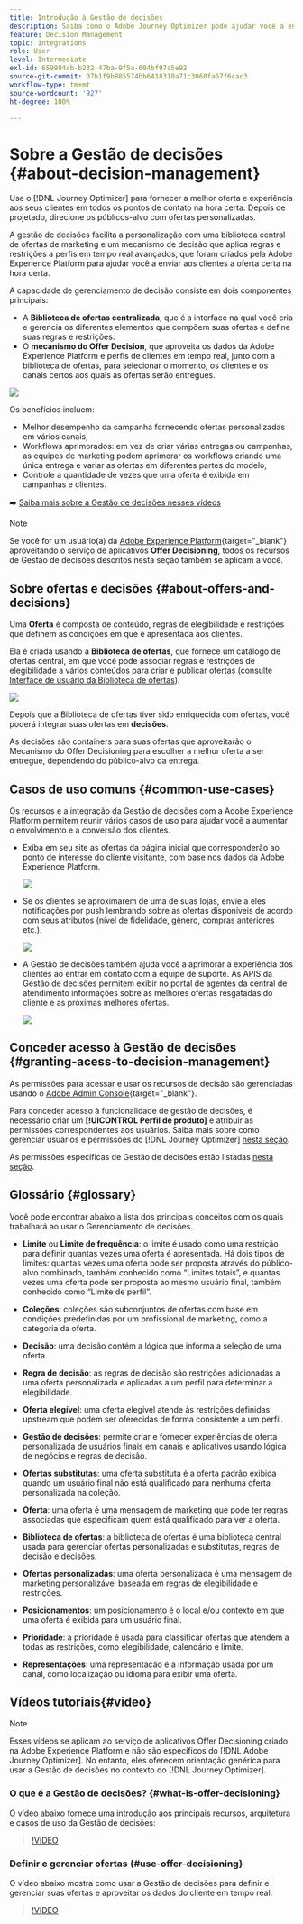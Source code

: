 ```yaml
---
title: Introdução à Gestão de decisões
description: Saiba como o Adobe Journey Optimizer pode ajudar você a enviar aos clientes a oferta certa na hora certa
feature: Decision Management
topic: Integrations
role: User
level: Intermediate
exl-id: 659984cb-b232-47ba-9f5a-604bf97a5e92
source-git-commit: 07b1f9b885574bb6418310a71c3060fa67f6cac3
workflow-type: tm+mt
source-wordcount: '927'
ht-degree: 100%

---
```


# Sobre a Gestão de decisões {#about-decision-management}

Use o [!DNL Journey Optimizer] para fornecer a melhor oferta e experiência aos seus clientes em todos os pontos de contato na hora certa. Depois de projetado, direcione os públicos-alvo com ofertas personalizadas.

A gestão de decisões facilita a personalização com uma biblioteca central de ofertas de marketing e um mecanismo de decisão que aplica regras e restrições a perfis em tempo real avançados, que foram criados pela Adobe Experience Platform para ajudar você a enviar aos clientes a oferta certa na hora certa.

A capacidade de gerenciamento de decisão consiste em dois componentes principais:

* A **Biblioteca de ofertas centralizada**, que é a interface na qual você cria e gerencia os diferentes elementos que compõem suas ofertas e define suas regras e restrições.
* O **mecanismo do Offer Decision**, que aproveita os dados da Adobe Experience Platform e perfis de clientes em tempo real, junto com a biblioteca de ofertas, para selecionar o momento, os clientes e os canais certos aos quais as ofertas serão entregues.

![](../assets/architecture.png)

Os benefícios incluem:

* Melhor desempenho da campanha fornecendo ofertas personalizadas em vários canais,
* Workflows aprimorados: em vez de criar várias entregas ou campanhas, as equipes de marketing podem aprimorar os workflows criando uma única entrega e variar as ofertas em diferentes partes do modelo,
* Controle a quantidade de vezes que uma oferta é exibida em campanhas e clientes.

➡️ [Saiba mais sobre a Gestão de decisões nesses vídeos](#video)


>[!NOTE]
>
>Se você for um usuário(a) da [Adobe Experience Platform](https://experienceleague.adobe.com/docs/experience-platform/landing/home.html?lang=pt-BR){target="_blank"} aproveitando o serviço de aplicativos **Offer Decisioning**, todos os recursos de Gestão de decisões descritos nesta seção também se aplicam a você.

## Sobre ofertas e decisões {#about-offers-and-decisions}

Uma **Oferta** é composta de conteúdo, regras de elegibilidade e restrições que definem as condições em que é apresentada aos clientes.

Ela é criada usando a **Biblioteca de ofertas**, que fornece um catálogo de ofertas central, em que você pode associar regras e restrições de elegibilidade a vários conteúdos para criar e publicar ofertas (consulte [Interface de usuário da Biblioteca de ofertas](../get-started/user-interface.md)).

![](../assets/offer_structure.png)

Depois que a Biblioteca de ofertas tiver sido enriquecida com ofertas, você poderá integrar suas ofertas em **decisões**.

As decisões são containers para suas ofertas que aproveitarão o Mecanismo do Offer Decisioning para escolher a melhor oferta a ser entregue, dependendo do público-alvo da entrega.

## Casos de uso comuns {#common-use-cases}

Os recursos e a integração da Gestão de decisões com a Adobe Experience Platform permitem reunir vários casos de uso para ajudar você a aumentar o envolvimento e a conversão dos clientes.

* Exiba em seu site as ofertas da página inicial que corresponderão ao ponto de interesse do cliente visitante, com base nos dados da Adobe Experience Platform.

  ![](../assets/website.png)

* Se os clientes se aproximarem de uma de suas lojas, envie a eles notificações por push lembrando sobre as ofertas disponíveis de acordo com seus atributos (nível de fidelidade, gênero, compras anteriores etc.).

  ![](../assets/push_sample.png)

* A Gestão de decisões também ajuda você a aprimorar a experiência dos clientes ao entrar em contato com a equipe de suporte. As APIS da Gestão de decisões permitem exibir no portal de agentes da central de atendimento informações sobre as melhores ofertas resgatadas do cliente e as próximas melhores ofertas.

  ![](../../assets/do-not-localize/call-center.png)

## Conceder acesso à Gestão de decisões {#granting-acess-to-decision-management}

As permissões para acessar e usar os recursos de decisão são gerenciadas usando o [Adobe Admin Console](https://helpx.adobe.com/br/enterprise/managing/user-guide.html){target="_blank"}.

Para conceder acesso à funcionalidade de gestão de decisões, é necessário criar um **[!UICONTROL Perfil de produto]** e atribuir as permissões correspondentes aos usuários. Saiba mais sobre como gerenciar usuários e permissões do [!DNL Journey Optimizer] [nesta seção](../../administration/permissions.md).

As permissões específicas de Gestão de decisões estão listadas [nesta seção](../../administration/high-low-permissions.md#decisions-permissions).

## Glossário {#glossary}

Você pode encontrar abaixo a lista dos principais conceitos com os quais trabalhará ao usar o Gerenciamento de decisões.

* **Limite** ou **Limite de frequência**: o limite é usado como uma restrição para definir quantas vezes uma oferta é apresentada. Há dois tipos de limites: quantas vezes uma oferta pode ser proposta através do público-alvo combinado, também conhecido como “Limites totais”, e quantas vezes uma oferta pode ser proposta ao mesmo usuário final, também conhecido como “Limite de perfil”.

* **Coleções**: coleções são subconjuntos de ofertas com base em condições predefinidas por um profissional de marketing, como a categoria da oferta.

* **Decisão**: uma decisão contém a lógica que informa a seleção de uma oferta.

* **Regra de decisão**: as regras de decisão são restrições adicionadas a uma oferta personalizada e aplicadas a um perfil para determinar a elegibilidade.

* **Oferta elegível**: uma oferta elegível atende às restrições definidas upstream que podem ser oferecidas de forma consistente a um perfil.

* **Gestão de decisões**: permite criar e fornecer experiências de oferta personalizada de usuários finais em canais e aplicativos usando lógica de negócios e regras de decisão.

* **Ofertas substitutas**: uma oferta substituta é a oferta padrão exibida quando um usuário final não está qualificado para nenhuma oferta personalizada na coleção.

* **Oferta**: uma oferta é uma mensagem de marketing que pode ter regras associadas que especificam quem está qualificado para ver a oferta.

* **Biblioteca de ofertas**: a biblioteca de ofertas é uma biblioteca central usada para gerenciar ofertas personalizadas e substitutas, regras de decisão e decisões.

* **Ofertas personalizadas**: uma oferta personalizada é uma mensagem de marketing personalizável baseada em regras de elegibilidade e restrições.

* **Posicionamentos**: um posicionamento é o local e/ou contexto em que uma oferta é exibida para um usuário final.

* **Prioridade**: a prioridade é usada para classificar ofertas que atendem a todas as restrições, como elegibilidade, calendário e limite.

* **Representações**: uma representação é a informação usada por um canal, como localização ou idioma para exibir uma oferta.

## Vídeos tutoriais{#video}

>[!NOTE]
>
>Esses vídeos se aplicam ao serviço de aplicativos Offer Decisioning criado na Adobe Experience Platform e não são específicos do [!DNL Adobe Journey Optimizer]. No entanto, eles oferecem orientação genérica para usar a Gestão de decisões no contexto do [!DNL Journey Optimizer].

### O que é a Gestão de decisões? {#what-is-offer-decisioning}

O vídeo abaixo fornece uma introdução aos principais recursos, arquitetura e casos de uso da Gestão de decisões:

>[!VIDEO](https://video.tv.adobe.com/v/326961?quality=12&learn=on)

### Definir e gerenciar ofertas {#use-offer-decisioning}

O vídeo abaixo mostra como usar a Gestão de decisões para definir e gerenciar suas ofertas e aproveitar os dados do cliente em tempo real.

>[!VIDEO](https://video.tv.adobe.com/v/326841?quality=12&learn=on)



